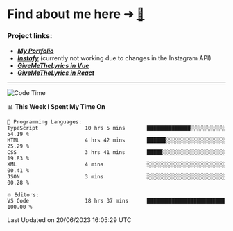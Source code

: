 # Find about me here ➜ [🧑](https://pauabella.dev)

### Project links:
- ***[My Portfolio](https://pauabella.dev)***
- ***[Instafy](https://instafy.me)*** (currently not working due to changes in the Instagram API)
- ***[GiveMeTheLyrics in Vue](https://lyrics.pauabella.dev)***
- ***[GiveMeTheLyrics in React](https://pauabella.dev/GiveMeTheLyrics)***

---
<!--START_SECTION:waka-->
![Code Time](http://img.shields.io/badge/Code%20Time-2%2C251%20hrs%2025%20mins-blue)

📊 **This Week I Spent My Time On** 

```text
💬 Programming Languages: 
TypeScript               10 hrs 5 mins       ██████████████░░░░░░░░░░░   54.19 % 
HTML                     4 hrs 42 mins       ██████░░░░░░░░░░░░░░░░░░░   25.29 % 
CSS                      3 hrs 41 mins       █████░░░░░░░░░░░░░░░░░░░░   19.83 % 
XML                      4 mins              ░░░░░░░░░░░░░░░░░░░░░░░░░   00.41 % 
JSON                     3 mins              ░░░░░░░░░░░░░░░░░░░░░░░░░   00.28 % 

🔥 Editors: 
VS Code                  18 hrs 37 mins      █████████████████████████   100.00 % 
```


 Last Updated on 20/06/2023 16:05:29 UTC
<!--END_SECTION:waka-->
